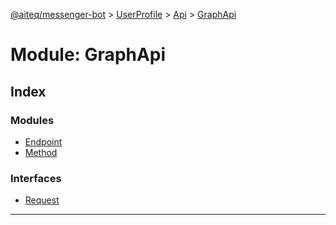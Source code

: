 [@aiteq/messenger-bot](../README.md) > [UserProfile](../modules/userprofile.md) > [Api](../classes/userprofile.api.md) > [GraphApi](../modules/userprofile.api.graphapi.md)



# Module: GraphApi

## Index

### Modules

* [Endpoint](userprofile.api.graphapi.endpoint.md)
* [Method](userprofile.api.graphapi.method.md)


### Interfaces

* [Request](../interfaces/userprofile.api.graphapi.request.md)



---
